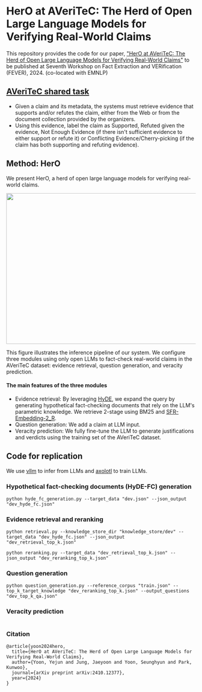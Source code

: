 # HerO at AVeriTeC: The Herd of Open Large Language Models for Verifying Real-World Claims

This repository provides the code for our paper, ["HerO at AVeriTeC: The Herd of Open Large Language Models for Verifying Real-World Claims"](https://arxiv.org/abs/2410.12377) to be published at Seventh Workshop on Fact Extraction and VERification (FEVER), 2024. (co-located with EMNLP)

## [AVeriTeC shared task](https://fever.ai/task.html)
- Given a claim and its metadata, the systems must retrieve evidence that supports and/or refutes the claim, either from the Web or from the document collection provided by the organizers.
- Using this evidence, label the claim as Supported, Refuted given the evidence, Not Enough Evidence (if there isn't sufficient evidence to either support or refute it) or Conflicting Evidence/Cherry-picking (if the claim has both supporting and refuting evidence).


## Method: HerO
We present HerO, a herd of open large language models for verifying real-world claims.
<p align="center"><img src="https://github.com/user-attachments/assets/6cc0d0ea-78ec-4b84-b9cc-f905916dd972" width="900" height="400"></p>
This figure illustrates the inference pipeline of our system. We configure three modules using only open LLMs to fact-check real-world claims in the AVeriTeC dataset: evidence retrieval, question generation, and veracity prediction.


#### The main features of the three modules
- Evidence retrieval: By leveraging [HyDE](https://aclanthology.org/2023.acl-long.99/), we expand the query by generating hypothetical fact-checking documents that rely on the LLM's parametric knowledge. We retrieve 2-stage using BM25 and [SFR-Embedding-2_R](https://huggingface.co/Salesforce/SFR-Embedding-2_R).
- Question generation: We add a claim at LLM input.
- Veracity prediction: We fully fine-tune the LLM to generate justifications and verdicts using the training set of the AVeriTeC dataset.

## Code for replication
We use [vllm](https://github.com/vllm-project/vllm) to infer from LLMs and [axolotl](https://github.com/axolotl-ai-cloud/axolotl) to train LLMs.


### Hypothetical fact-checking documents (HyDE-FC) generation
```python3
python hyde_fc_generation.py --target_data "dev.json" --json_output "dev_hyde_fc.json"
```

### Evidence retrieval and reranking
```python3
python retrieval.py --knowledge_store_dir "knowledge_store/dev" --target_data "dev_hyde_fc.json" --json_output "dev_retrieval_top_k.json"

python reranking.py --target_data "dev_retrieval_top_k.json" --json_output "dev_reranking_top_k.json"
```
### Question generation
```python3
python question_generation.py --reference_corpus "train.json" --top_k_target_knowledge "dev_reranking_top_k.json" --output_questions "dev_top_k_qa.json"
```
### Veracity prediction
```python3
```

### Citation
```
@article{yoon2024hero,
  title={HerO at AVeriTeC: The Herd of Open Large Language Models for Verifying Real-World Claims},
  author={Yoon, Yejun and Jung, Jaeyoon and Yoon, Seunghyun and Park, Kunwoo},
  journal={arXiv preprint arXiv:2410.12377},
  year={2024}
}
```
